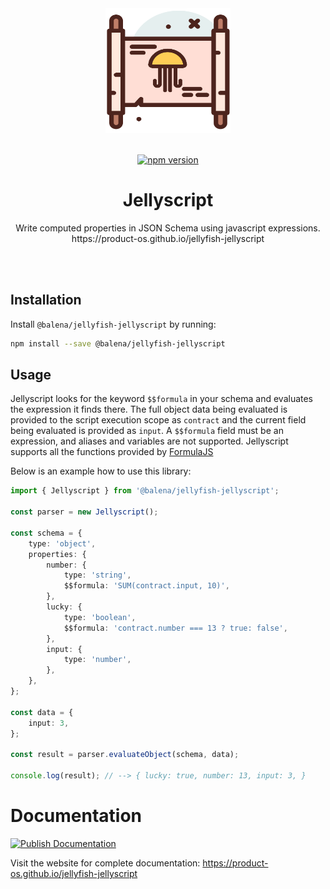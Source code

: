 <div align="center">
  <img width="200" height="200" src="https://raw.githubusercontent.com/product-os/jellyfish-jellyscript/master/icon.png">
  <br>
  <br>

[![npm version](https://badge.fury.io/js/@balena%2Fjellyfish-jellyscript.svg)](https://badge.fury.io/js/@balena%2Fjellyfish-jellyscript)

  <h1>Jellyscript</h1>

  <p>
    Write computed properties in JSON Schema using javascript expressions.
    <br>
    https://product-os.github.io/jellyfish-jellyscript
  </p>
  <br>
  <br>
</div>

## Installation

Install `@balena/jellyfish-jellyscript` by running:

```sh
npm install --save @balena/jellyfish-jellyscript
```

## Usage

Jellyscript looks for the keyword `$$formula` in your schema and evaluates the expression it finds there.
The full object data being evaluated is provided to the script execution scope as `contract` and the current field being evaluated is provided as `input`.
A `$$formula` field must be an expression, and aliases and variables are not supported.
Jellyscript supports all the functions provided by [FormulaJS](https://formulajs.info/)

Below is an example how to use this library:

```typescript
import { Jellyscript } from '@balena/jellyfish-jellyscript';

const parser = new Jellyscript();

const schema = {
	type: 'object',
	properties: {
		number: {
			type: 'string',
			$$formula: 'SUM(contract.input, 10)',
		},
		lucky: {
			type: 'boolean',
			$$formula: 'contract.number === 13 ? true: false',
		},
		input: {
			type: 'number',
		},
	},
};

const data = {
	input: 3,
};

const result = parser.evaluateObject(schema, data);

console.log(result); // --> { lucky: true, number: 13, input: 3, }
```

# Documentation

[![Publish Documentation](https://github.com/product-os/jellyfish-jellyscript/actions/workflows/publish-docs.yml/badge.svg)](https://github.com/product-os/jellyfish-jellyscript/actions/workflows/publish-docs.yml)

Visit the website for complete documentation: https://product-os.github.io/jellyfish-jellyscript
